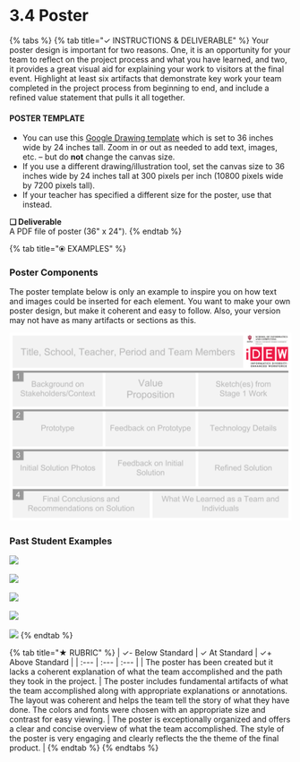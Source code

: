 # 3.4 Poster



{% tabs %}
{% tab title="✓  INSTRUCTIONS & DELIVERABLE" %}
Your poster design is important for two reasons. One, it is an opportunity for your team to reflect on the project process and what you have learned, and two, it provides a great visual aid for explaining your work to visitors at the final event. Highlight at least six artifacts that demonstrate key work your team completed in the project process from beginning to end, and include a refined value statement that pulls it all together.

#### POSTER TEMPLATE <a id="poster-template"></a>

* You can use this [Google Drawing template](https://drive.google.com/open?id=1L81WNIn5YMEQ9TlcliLTdiCO-KwnzWIsXBGnqdumzzo) which is set to 36 inches wide by 24 inches tall. Zoom in or out as needed to add text, images, etc. – but do **not** change the canvas size.
* If you use a different drawing/illustration tool, set the canvas size to 36 inches wide by 24 inches tall at 300 pixels per inch \(10800 pixels wide by 7200 pixels tall\).
* If your teacher has specified a different size for the poster, use that instead.

**❏ Deliverable**  
A PDF file of poster \(36" x 24"\).
{% endtab %}

{% tab title="⦿ EXAMPLES" %}
### Poster Components

The poster template below is only an example to inspire you on how text and images could be inserted for each element. You want to make your own poster design, but make it coherent and easy to follow. Also, your version may not have as many artifacts or sections as this.

![](../../.gitbook/assets/poster-template-36x24-2.png)

### Past Student Examples

![](../../.gitbook/assets/posterscombined-1.png)

![](../../.gitbook/assets/posterscombined-2.png)

![](../../.gitbook/assets/posterscombined-3.png)

![](../../.gitbook/assets/posterscombined-5.png)

![](../../.gitbook/assets/posterscombined-4.png)
{% endtab %}

{% tab title="★  RUBRIC" %}
| ✓-  Below Standard | ✓  At Standard | ✓+  Above Standard |
| :--- | :--- | :--- |
| The poster has been created but it lacks a coherent explanation of what the team accomplished and the path they took in the project. | The poster includes fundamental artifacts of what the team accomplished along with appropriate explanations or annotations. The layout was coherent and helps the team tell the story of what they have done. The colors and fonts were chosen with an appropriate size and contrast for easy viewing. | The poster is exceptionally organized and offers a clear and concise overview of what the team accomplished. The style of the poster is very engaging and clearly reflects the the theme of the final product.  |
{% endtab %}
{% endtabs %}

